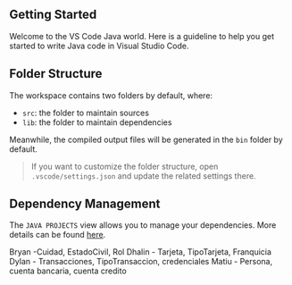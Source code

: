 ## Getting Started

Welcome to the VS Code Java world. Here is a guideline to help you get started to write Java code in Visual Studio Code.

## Folder Structure

The workspace contains two folders by default, where:

- `src`: the folder to maintain sources
- `lib`: the folder to maintain dependencies

Meanwhile, the compiled output files will be generated in the `bin` folder by default.

> If you want to customize the folder structure, open `.vscode/settings.json` and update the related settings there.

## Dependency Management

The `JAVA PROJECTS` view allows you to manage your dependencies. More details can be found [here](https://github.com/microsoft/vscode-java-dependency#manage-dependencies).

Bryan -Cuidad, EstadoCivil, Rol
Dhalin - Tarjeta, TipoTarjeta, Franquicia
Dylan - Transacciones, TipoTransaccion, credenciales
Matiu - Persona, cuenta bancaria, cuenta credito
